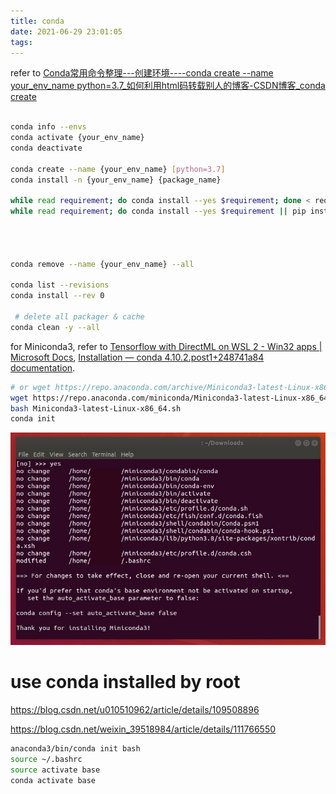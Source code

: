 ```yaml
---
title: conda
date: 2021-06-29 23:01:05
tags:
---
```


<!--more-->

refer to [Conda常用命令整理---创建环境----conda create --name your_env_name python=3.7_如何利用html码转载别人的博客-CSDN博客_conda create](https://blog.csdn.net/zjc910997316/article/details/93662410)

```bash

conda info --envs
conda activate {your_env_name}
conda deactivate

conda create --name {your_env_name} [python=3.7]
conda install -n {your_env_name} {package_name}

while read requirement; do conda install --yes $requirement; done < requirements.txt
while read requirement; do conda install --yes $requirement || pip install $requirement; done < requirements.txt




conda remove --name {your_env_name} --all

conda list --revisions
conda install --rev 0

 # delete all packager & cache
conda clean -y --all

```

for Miniconda3, refer to [Tensorflow with DirectML on WSL 2 - Win32 apps | Microsoft Docs](https://docs.microsoft.com/en-us/windows/win32/direct3d12/gpu-tensorflow-wsl#set-up-python-environment), [Installation — conda 4.10.2.post1+248741a84 documentation](https://conda.io/projects/conda/en/latest/user-guide/install/index.html).

```bash
# or wget https://repo.anaconda.com/archive/Miniconda3-latest-Linux-x86_64.sh
wget https://repo.anaconda.com/miniconda/Miniconda3-latest-Linux-x86_64.sh 
bash Miniconda3-latest-Linux-x86_64.sh
conda init
```



![AD49D34880B09A1AB1866543BA26746E](conda/AD49D34880B09A1AB1866543BA26746E.jpg)

# use conda installed by root

https://blog.csdn.net/u010510962/article/details/109508896

https://blog.csdn.net/weixin_39518984/article/details/111766550

```bash
anaconda3/bin/conda init bash
source ~/.bashrc
source activate base
conda activate base

```

